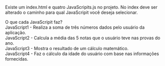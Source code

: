 Existe um index.html e quatro JavaScripits.js no projeto. No index deve ser alterado o caminho para qual JavaScripit você deseja selecionar.

O que cada JavaScripit faz? <br>
JavaScript1 - Realiza a soma de três números dados pelo usuário da aplicação. <br>
JavaScript2 - Calcula a média das 5 notas que o usuário teve nas provas do ano. <br>
JavaScript3 - Mostra o resultado de um cálculo matemático. <br>
JavaScript4 - Faz o cálculo da idade do usuário com base nas informações fornecidas. <br>
